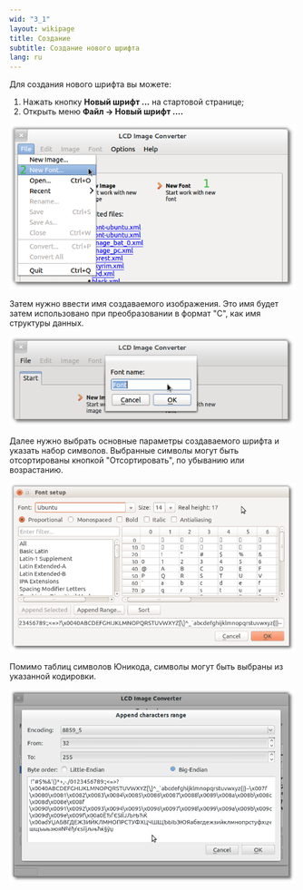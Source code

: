 ```yaml
---
wid: "3_1"
layout: wikipage
title: Создание
subtitle: Создание нового шрифта
lang: ru
---
```

Для создания нового шрифта вы можете:

  1.  Нажать кнопку **Новый шрифт ...** на стартовой странице;
  2.  Открыть меню **Файл -> Новый шрифт ....**

![Пункт в меню](new-1.png "Пункт в меню")

Затем нужно ввести имя создаваемого изображения. Это имя будет затем использовано при преобразовании в формат "C", как имя структуры данных.

![Ввод названия](new-2.png "Ввод названия")

Далее нужно выбрать основные параметры создаваемого шрифта и указать набор символов. Выбранные символы могут быть отсортированы кнопкой "Отсортировать", по убыванию или возрастанию. 

![Настройка шрифта](new-3.png "Настройка шрифта")

Помимо таблиц символов Юникода, символы могут быть выбраны из указанной кодировки. 

![Выбор из кодировки](new-4.png "Выбор из кодировки")
